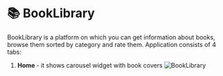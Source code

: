# 📚 BookLibrary
BookLibrary is a platform on which you can get information about books, browse them sorted by category and rate them.
Application consists of 4 tabs:
1. <b> Home </b> - it shows carousel widget with book covers
![BookLibrary](https://user-images.githubusercontent.com/33400631/139923879-08a50d9c-5f0c-4731-9b46-01cb2a67d8d0.gif)
